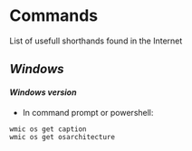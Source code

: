 # Commands
List of usefull shorthands found in the Internet

## ***Windows***

#### ***Windows version***
- In command prompt or powershell:

``` 
wmic os get caption
wmic os get osarchitecture
```
